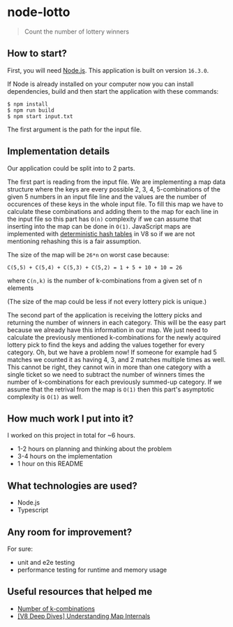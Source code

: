 # node-lotto

> Count the number of lottery winners

## How to start?

First, you will need [Node.js](https://nodejs.org/). This application is built on version `16.3.0`.

If Node is already installed on your computer now you can install dependencies, build and then start the application with these commands:

```
$ npm install
$ npm run build
$ npm start input.txt
```

The first argument is the path for the input file.

## Implementation details

Our application could be split into to 2 parts.

The first part is reading from the input file. We are implementing a map data structure where the keys are every possible 2, 3, 4, 5-combinations of the given 5 numbers in an input file line and the values are the number of occurences of these keys in the whole input file. To fill this map we have to calculate these combinations and adding them to the map for each line in the input file so this part has `O(n)` complexity if we can assume that inserting into the map can be done in `O(1)`. JavaScript maps are implemented with [deterministic hash tables](https://wiki.mozilla.org/User:Jorend/Deterministic_hash_tables) in V8 so if we are not mentioning rehashing this is a fair assumption.

The size of the map will be `26*n` on worst case because:

```
C(5,5) + C(5,4) + C(5,3) + C(5,2) = 1 + 5 + 10 + 10 = 26
```

where `C(n,k)` is the number of k-combinations from a given set of n elements

(The size of the map could be less if not every lottery pick is unique.)

The second part of the application is receiving the lottery picks and returning the number of winners in each category. This will be the easy part because we already have this information in our map. We just need to calculate the previously mentioned k-combinations for the newly acquired lottery pick to find the keys and adding the values together for every category. Oh, but we have a problem now! If someone for example had 5 matches we counted it as having 4, 3, and 2 matches multiple times as well. This cannot be right, they cannot win in more than one category with a single ticket so we need to subtract the number of winners times the number of k-combinations for each previously summed-up category. If we assume that the retrival from the map is `O(1)` then this part's asymptotic complexity is `O(1)` as well.

## How much work I put into it?

I worked on this project in total for ~6 hours.

- 1-2 hours on planning and thinking about the problem
- 3-4 hours on the implementation
- 1 hour on this README

## What technologies are used?

- Node.js
- Typescript

## Any room for improvement?

For sure:

- unit and e2e testing
- performance testing for runtime and memory usage

## Useful resources that helped me

- [Number of k-combinations](https://en.wikipedia.org/wiki/Combination#Number_of_k-combinations)
- [[V8 Deep Dives] Understanding Map Internals](https://itnext.io/v8-deep-dives-understanding-map-internals-45eb94a183df)

